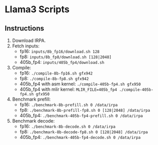 # Llama3 Scripts

## Instructions

1. Download IRPA.
1. Fetch inputs:
   * fp16: `inputs/8b_fp16/download.sh 128`
   * fp8: `inputs/8b_fp8/download.sh [128|2048]`
   * 405b_fp4: `inputs/405b_fp4/download.sh`
1. Compile:
   * fp16: `./compile-8b-fp16.sh gfx942`
   * fp8: `./compile-8b-fp8.sh gfx942`
   * 405b_fp4 with asm kernel: `./compile-405b-fp4.sh gfx950`
   * 405b_fp4 with mlir kernel: `MLIR_FILE=405b_fp4 ./compile-405b-fp4.sh gfx950`
1. Benchmark prefill:
   * fp16: `./benchmark-8b-prefill.sh 0 /data/irpa`
   * fp8: `./benchmark-8b-prefill-fp8.sh 0 [128|2048] /data/irpa`
   * 405b_fp4: `./benchmark-405b-fp4-prefill.sh 0 /data/irpa`
1. Benchmark decode:
   * fp16: `./benchmark-8b-decode.sh 0 /data/irpa`
   * fp8: `./benchmark-8b-decode-fp8.sh 0 [128|2048] /data/irpa`
   * 405b_fp4: `./benchmark-405b-fp4-decode.sh 0 /data/irpa`
